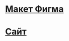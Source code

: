 


# [Макет Фигма](https://www.figma.com/file/IcE0bNn8q4JO2zgKf9yoK7/Diploma?node-id=932%3A4182)

# [Сайт](https://movies.gonzoooo.nomoredomains.monster)
